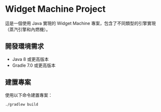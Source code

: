 # Widget Machine Project

這是一個使用 Java 實現的 Widget Machine 專案，包含了不同類型的引擎實現（蒸汽引擎和內燃機）。

## 開發環境需求

- Java 8 或更高版本
- Gradle 7.0 或更高版本

## 建置專案

使用以下命令建置專案：

```bash
./gradlew build
